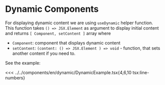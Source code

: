 # Dynamic Components

<script setup>
import Demo from '../../components/tools/Demo.vue'
import { DynamicExample } from '../../components/en/dynamic/DynamicExample.tsx'
</script>

For displaying dynamic content we are using `useDynamic` helper function.
This function takes `() => JSX.Element` as argument to display initial content  
and returns `[ Component, setContent ]` array where
  * `Component`: component that displays dynamic content
  * `setContent`: `(content: () => JSX.Element ) => void` - function, that sets another content if you need to.

See the example:

<<< ../../components/en/dynamic/DynamicExample.tsx{4,6,10 tsx:line-numbers}
<Demo :is="DynamicExample" align-start />